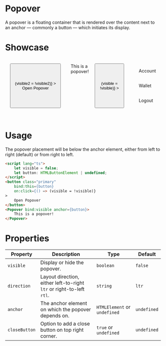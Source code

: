 <script lang="ts">
    import Popover from "$lib/components/Popover.svelte";
    import {IconMenu, IconUser, IconLogout, IconWallet, IconLightMode, IconDarkMode} from "$lib/icons";
    let visible = false;
    let button: HTMLButtonElement | undefined;
    let visible2 = false;
    let button2: HTMLButtonElement | undefined;
</script>

# Popover

A popover is a floating container that is rendered over the content
next to an anchor — commonly a button — which initiates its display.
<br />

# Showcase

<div id="display">
    <button 
        class="primary"
        bind:this={button2} 
        on:click={() => (visible2 = !visible2)}
    >
        Open Popover
    </button>
    <Popover bind:visible={visible2} anchor={button2}>
        This is a popover!
    </Popover>
    <button
        data-tid="popover-menu-display"
        class="icon-only toggle"
        bind:this={button}
        on:click={() => (visible = !visible)}
    >  
        <IconMenu size={40}/>
    </button>
    <Popover bind:visible anchor={button} closeButton direction="rtl">
        <div class="account">
            <span class="account_icon">
                <IconUser size={34} />
            </span>Account
        </div>
        <div class="account">
            <span class="account_icon">
                <IconWallet size={34}/>
            </span>Wallet
        </div>
        <div class="account">
            <span class="account_icon">
                <IconLogout size={34}/>
            </span>Logout
        </div>
    </Popover>
</div>

<style>
    #display {
        padding: 1rem;
        display: flex;
    }
    .account {
        height: 3rem;
        display: flex;
        align-items: center;
    }
    .account:hover {
        cursor: pointer;
    }
    .account_icon {
        margin-right: 1rem;
    }
    button {
        margin-right: 2rem;
    }
</style>
<br />

# Usage

The popover placement will be below the anchor element, either from left to right (default)
or from right to left.

```html
<script lang="ts">
    let visible = false;
    let button: HTMLButtonElement | undefined;
</script>
<button class="primary"
    bind:this={button}
    on:click={() => (visible = !visible)}
>
    Open Popover
</button>
<Popover bind:visible anchor={button}>
    This is a popover!
</Popover>
```

# Properties

| Property      | Description                                                          | Type                         | Default     |
| ------------- | -------------------------------------------------------------------- | ---------------------------- | ----------- |
| `visible`     | Display or hide the popover.                                         | `boolean`                    | `false`     |
| `direction`   | Layout direction, either left-to-right `ltr` or right-to-left `rtl`. | `string`                     | `ltr`       |
| `anchor`      | The anchor element on which the popover depends on.                  | `HTMLElement` or `undefined` | `undefined` |
| `closeButton` | Option to add a close button on top right corner.                    | `true` or `undefined`        | `undefined` |
